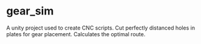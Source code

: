 # gear_sim
A unity project used to create CNC scripts. Cut perfectly distanced holes in plates for gear placement.
Calculates the optimal route.
